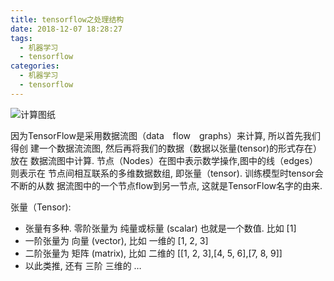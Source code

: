 ```yaml
---
title: tensorflow之处理结构
date: 2018-12-07 18:28:27
tags:
  - 机器学习
  - tensorflow
categories:
  - 机器学习
  - tensorflow
---
```

![计算图纸](https://www.tensorflow.org/images/tensors_flowing.gif)

因为TensorFlow是采用数据流图（data　flow　graphs）来计算, 所以首先我们得创
建一个数据流流图, 然后再将我们的数据（数据以张量(tensor)的形式存在）放在
数据流图中计算. 节点（Nodes）在图中表示数学操作,图中的线（edges）则表示在
节点间相互联系的多维数据数组, 即张量（tensor). 训练模型时tensor会不断的从数
据流图中的一个节点flow到另一节点, 这就是TensorFlow名字的由来.

张量（Tensor):

- 张量有多种. 零阶张量为 纯量或标量 (scalar) 也就是一个数值. 比如 [1]
- 一阶张量为 向量 (vector), 比如 一维的 [1, 2, 3]
- 二阶张量为 矩阵 (matrix), 比如 二维的 [[1, 2, 3],[4, 5, 6],[7, 8, 9]]
- 以此类推, 还有 三阶 三维的 …

